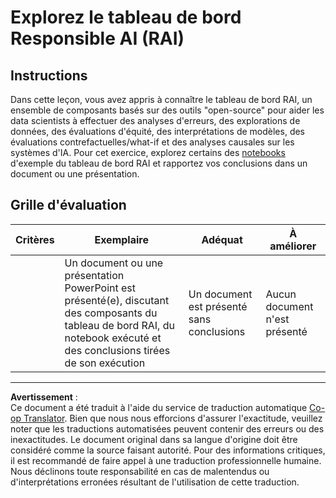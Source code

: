 <!--
CO_OP_TRANSLATOR_METADATA:
{
  "original_hash": "91c6a180ef08e20cc15acfd2d6d6e164",
  "translation_date": "2025-09-03T23:25:07+00:00",
  "source_file": "9-Real-World/2-Debugging-ML-Models/assignment.md",
  "language_code": "fr"
}
-->
# Explorez le tableau de bord Responsible AI (RAI)

## Instructions

Dans cette leçon, vous avez appris à connaître le tableau de bord RAI, un ensemble de composants basés sur des outils "open-source" pour aider les data scientists à effectuer des analyses d'erreurs, des explorations de données, des évaluations d'équité, des interprétations de modèles, des évaluations contrefactuelles/what-if et des analyses causales sur les systèmes d'IA. Pour cet exercice, explorez certains des [notebooks](https://github.com/Azure/RAI-vNext-Preview/tree/main/examples/notebooks) d'exemple du tableau de bord RAI et rapportez vos conclusions dans un document ou une présentation.

## Grille d'évaluation

| Critères | Exemplaire | Adéquat | À améliorer |
| -------- | ---------- | ------- | ----------- |
|          | Un document ou une présentation PowerPoint est présenté(e), discutant des composants du tableau de bord RAI, du notebook exécuté et des conclusions tirées de son exécution | Un document est présenté sans conclusions | Aucun document n'est présenté |

---

**Avertissement** :  
Ce document a été traduit à l'aide du service de traduction automatique [Co-op Translator](https://github.com/Azure/co-op-translator). Bien que nous nous efforcions d'assurer l'exactitude, veuillez noter que les traductions automatisées peuvent contenir des erreurs ou des inexactitudes. Le document original dans sa langue d'origine doit être considéré comme la source faisant autorité. Pour des informations critiques, il est recommandé de faire appel à une traduction professionnelle humaine. Nous déclinons toute responsabilité en cas de malentendus ou d'interprétations erronées résultant de l'utilisation de cette traduction.